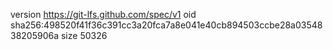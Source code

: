 version https://git-lfs.github.com/spec/v1
oid sha256:498520f41f36c391cc3a20fca7a8e041e40cb894503ccbe28a0354838205906a
size 50326
